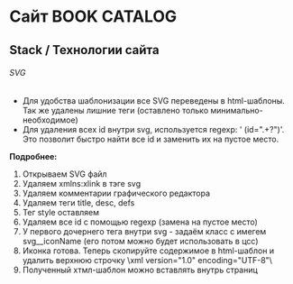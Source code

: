 # Сайт BOOK CATALOG

## Stack / Технологии сайта

###### SVG

- Для удобства шаблонизации все SVG переведены в html-шаблоны. Так же удалены лишние теги (оставлено только минимально-необходимое)
- Для удаления всех id внутри svg, используется regexp: ' (id=".+?")'. Это позволит быстро найти все id и заменить их на пустое место.

**Подробнее:**

1. Открываем SVG файл
2. Удаляем xmlns:xlink в тэге svg
3. Удаляем комментарии графического редактора
4. Удаляем теги title, desc, defs
5. Тег style оставляем
6. Удаляем все id с помощью regexp (замена на пустое место)
7. У первого дочернего тега внутри svg - задаём класс с имегем svg\_\_iconName (его потом можно будет использовать в цсс)
8. Иконка готова. Теперь скопируйте содержимое в html-шаблон и удалить верхнюю строчку \xml version="1.0" encoding="UTF-8"\
9. Полученный хтмл-шаблон можно вставлять внутрь страниц
